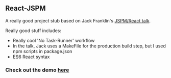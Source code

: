 ## React-JSPM

A really good project stub based on Jack Franklin's [JSPM/React talk](https://www.youtube.com/watch?v=NpMnRifyGyw).

Really good stuff includes:

- Really cool 'No Task-Runner' workflow
- In the talk, Jack uses a MakeFile for the production build step, but I used npm scripts in package.json
- ES6 React syntax

### Check out the demo [here](http://162.243.184.142:3000/react-jspm)